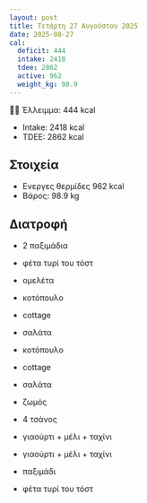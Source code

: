 ```yaml
---
layout: post
title: Τετάρτη 27 Αυγούστου 2025
date: 2025-08-27
cal:
  deficit: 444
  intake: 2418
  tdee: 2862
  active: 962
  weight_kg: 98.9
---
```


💪🏻 Έλλειμμα: <span class="green">444 kcal</span>

- Intake: 2418 kcal
- ΤDEE: 2862 kcal

## Στοιχεία

- Ενεργες θερμίδες 962 kcal
- Βάρος: 98.9 kg

## Διατροφή

- 2 παξιμάδια
- φέτα τυρί του τόστ
- ομελέτα

- κοτόπουλο
- cottage
- σαλάτα

- κοτόπουλο
- cottage
- σαλάτα
- ζωμός
- 4 τσάνος
- γιαούρτι + μέλι + ταχίνι

- γιαούρτι + μέλι + ταχίνι
- παξιμάδι
- φέτα τυρί του τόστ

